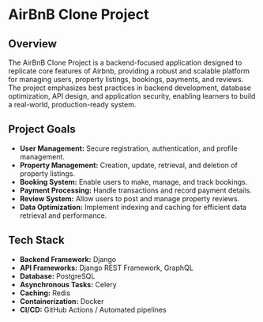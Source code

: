 # AirBnB Clone Project

## Overview
The AirBnB Clone Project is a backend-focused application designed to replicate core features of Airbnb, providing a robust and scalable platform for managing users, property listings, bookings, payments, and reviews. The project emphasizes best practices in backend development, database optimization, API design, and application security, enabling learners to build a real-world, production-ready system.

## Project Goals
- **User Management:** Secure registration, authentication, and profile management.  
- **Property Management:** Creation, update, retrieval, and deletion of property listings.  
- **Booking System:** Enable users to make, manage, and track bookings.  
- **Payment Processing:** Handle transactions and record payment details.  
- **Review System:** Allow users to post and manage property reviews.  
- **Data Optimization:** Implement indexing and caching for efficient data retrieval and performance.  

## Tech Stack
- **Backend Framework:** Django  
- **API Frameworks:** Django REST Framework, GraphQL  
- **Database:** PostgreSQL  
- **Asynchronous Tasks:** Celery  
- **Caching:** Redis  
- **Containerization:** Docker  
- **CI/CD:** GitHub Actions / Automated pipelines
